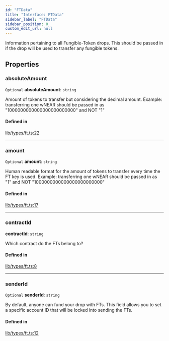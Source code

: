 ```yaml
---
id: "FTData"
title: "Interface: FTData"
sidebar_label: "FTData"
sidebar_position: 0
custom_edit_url: null
---
```


Information pertaining to all Fungible-Token drops. This should be passed in if the drop will be used to transfer any fungible tokens.

## Properties

### absoluteAmount

 `Optional` **absoluteAmount**: `string`

Amount of tokens to transfer but considering the decimal amount.
Example: transferring one wNEAR should be passed in as "1000000000000000000000000" and NOT "1"

#### Defined in

[lib/types/ft.ts:22](https://github.com/keypom/keypom-js/blob/68bf90396/packages/core/src/lib/types/ft.ts#L22)

___

### amount

 `Optional` **amount**: `string`

Human readable format for the amount of tokens to transfer every time the FT key is used.
Example: transferring one wNEAR should be passed in as "1" and NOT "1000000000000000000000000"

#### Defined in

[lib/types/ft.ts:17](https://github.com/keypom/keypom-js/blob/68bf90396/packages/core/src/lib/types/ft.ts#L17)

___

### contractId

 **contractId**: `string`

Which contract do the FTs belong to?

#### Defined in

[lib/types/ft.ts:8](https://github.com/keypom/keypom-js/blob/68bf90396/packages/core/src/lib/types/ft.ts#L8)

___

### senderId

 `Optional` **senderId**: `string`

By default, anyone can fund your drop with FTs. This field allows you to set a specific account ID that will be locked into sending the FTs.

#### Defined in

[lib/types/ft.ts:12](https://github.com/keypom/keypom-js/blob/68bf90396/packages/core/src/lib/types/ft.ts#L12)
